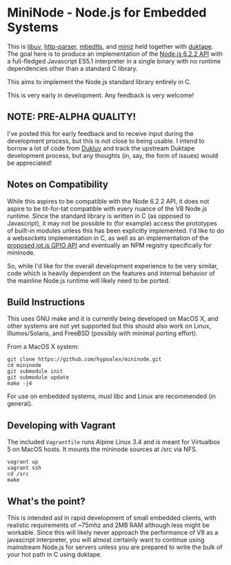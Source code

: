 # MiniNode - Node.js for Embedded Systems

This is [libuv][1], [http-parser][2], [mbedtls][3], and [miniz][4] held 
together with [duktape][5]. The goal here is to produce an implementation of
the [Node.js 6.2.2 API][6] with a full-fledged Javascript ES5.1 interpreter in 
a single binary with no runtime dependencies other than a standard C library.

This aims to implement the Node.js standard library entirely in C.

This is very early in development. Any feedback is very welcome!

## NOTE: PRE-ALPHA QUALITY!

I've posted this for early feedback and to receive input during the development 
process, but this is not close to being usable. I intend to borrow a lot of 
code from [Dukluv][8] and track the upstream Duktape development process, but 
any thoughts (in, say, the form of issues) would be appreciated!

## Notes on Compatibility

While this aspires to be compatible with the Node 6.2.2 API, it does not aspire 
to be tit-for-tat compatible with every nuance of the V8 Node.js runtime. Since 
the standard library is written in C (as opposed to Javascript), it may not be 
possible to (for example) access the prototypes of built-in modules unless this 
has been explicitly implemented. I'd like to do a websockets implementation in 
C, as well as an implementation of the [proposed iot.js GPIO API][8] and 
eventually an NPM registry specifically for mininode.

So, while I'd like for the overall development experience to be very similar, 
code which is heavily dependent on the features and internal behavior of the 
mainline Node.js runtime will likely need to be ported.

## Build Instructions

This uses GNU make and it is currently being developed on MacOS X, and 
other systems are not yet supported but this should also work on Linux, 
Illumos/Solaris, and FreeBSD (possibly with minimal porting effort).

From a MacOS X system:

    git clone https://github.com/hypoalex/mininode.git
    cd mininode
    git submodule init
    git submodule update
    make -j4

For use on embedded systems, musl libc and Linux are recommended (in general).

## Developing with Vagrant

The included `Vagrantfile` runs Alpine Linux 3.4 and is meant for Virtualbox 5 
on MacOS hosts. It mounts the mininode sources at /src via NFS.

    vagrant up
    vagrant ssh
    cd /src
    make

## What's the point?

This is intended aid in rapid development of small embedded clients, with 
realistic requirements of ~75mhz and 2MB RAM although less might be workable. 
Since this will likely never approach the performance of V8 as a javascript 
interpreter, you will almost certainly want to continue using mainstream 
Node.js for servers unless you are prepared to write the bulk of your hot path 
in C using duktape.

[1]: https://github.com/libuv/libuv.git
[2]: https://github.com/nodejs/http-parser.git
[3]: https://github.com/ARMmbed/mbedtls/tree/mbedtls-2.3
[4]: https://www.progville.com/c/miniz-fast-small-zip/
[5]: http://duktape.org
[6]: https://nodejs.org/dist/v6.2.2/docs/api/
[7]: https://github.com/creationix/dukluv/tree/master/src
[8]: https://github.com/Samsung/iotjs/wiki/GPIO-API-candidate
